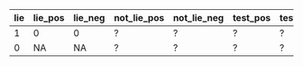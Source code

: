 | lie | lie_pos | lie_neg | not_lie_pos | not_lie_neg | test_pos | test_neg |
| --- | ------- | ------- | ----------- | ----------- | -------- | -------- |
| 1 | 0 | 0 | ? | ? | ? | ? |
| 0 | NA | NA | ? | ? | ? | ? |

